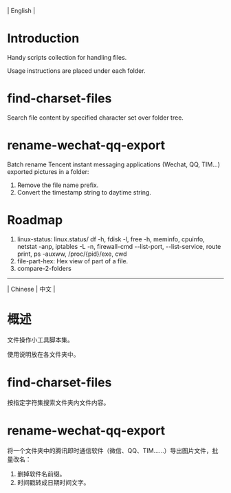 | English |

# Introduction
Handy scripts collection for handling files.

Usage instructions are placed under each folder.

# find-charset-files
Search file content by specified character set over folder tree.

# rename-wechat-qq-export
Batch rename Tencent instant messaging applications (Wechat, QQ, TIM...) exported pictures in a folder:
1. Remove the file name prefix.
2. Convert the timestamp string to daytime string.

# Roadmap
1. linux-status: linux.status/ df -h, fdisk -l, free -h, meminfo, cpuinfo, netstat -anp, iptables -L -n, firewall-cmd --list-port, --list-service, route print, ps -auxww, /proc/{pid}/exe, cwd
2. file-part-hex: Hex view of part of a file.
3. compare-2-folders

- - - -

| Chinese | 中文 |

# 概述
文件操作小工具脚本集。

使用说明放在各文件夹中。

# find-charset-files
按指定字符集搜索文件夹内文件内容。

# rename-wechat-qq-export
将一个文件夹中的腾讯即时通信软件（微信、QQ、TIM……）导出图片文件，批量改名：
1. 删掉软件名前缀。
2. 时间戳转成日期时间文字。
